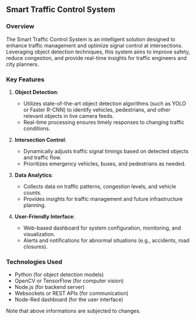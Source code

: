## Smart Traffic Control System

### Overview
The Smart Traffic Control System is an intelligent solution designed to enhance traffic management and optimize signal control at intersections. Leveraging object detection techniques, this system aims to improve safety, reduce congestion, and provide real-time insights for traffic engineers and city planners.

### Key Features
1. **Object Detection**:
   - Utilizes state-of-the-art object detection algorithms (such as YOLO or Faster R-CNN) to identify vehicles, pedestrians, and other relevant objects in live camera feeds.
   - Real-time processing ensures timely responses to changing traffic conditions.

2. **Intersection Control**:
   - Dynamically adjusts traffic signal timings based on detected objects and traffic flow.
   - Prioritizes emergency vehicles, buses, and pedestrians as needed.

3. **Data Analytics**:
   - Collects data on traffic patterns, congestion levels, and vehicle counts.
   - Provides insights for traffic management and future infrastructure planning.

4. **User-Friendly Interface**:
   - Web-based dashboard for system configuration, monitoring, and visualization.
   - Alerts and notifications for abnormal situations (e.g., accidents, road closures).

### Technologies Used
- Python (for object detection models)
- OpenCV or TensorFlow (for computer vision)
- Node.js (for backend server)
- Websockets or REST APIs (for communication)
- Node-Red dashboard (for the user interface)


Note that above informations are subjected to changes.

